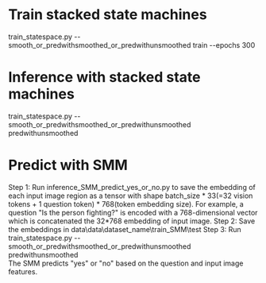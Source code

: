 # Train stacked state machines 
train_statespace.py --smooth_or_predwithsmoothed_or_predwithunsmoothed train --epochs 300 

# Inference with stacked state machines 
train_statespace.py --smooth_or_predwithsmoothed_or_predwithunsmoothed predwithunsmoothed 

# Predict with SMM 
Step 1: Run inference_SMM_predict_yes_or_no.py to save the embedding of each input image region as a tensor with shape batch_size * 33(=32 vision tokens + 1 question token) * 768(token embedding size). 
For example, a question "Is the person fighting?" is encoded with a 768-dimensional vector which is concatenated the 32*768 embedding of input image. 
Step 2: Save the embeddings in data\data\dataset_name\train_SMM\test 
Step 3: Run train_statespace.py --smooth_or_predwithsmoothed_or_predwithunsmoothed predwithunsmoothed   
The SMM predicts "yes" or "no" based on the question and input image features. 


